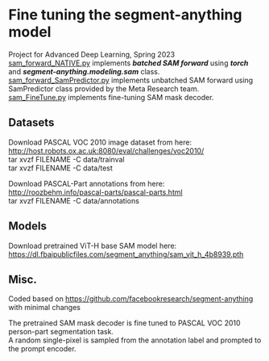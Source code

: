 # Fine tuning the segment-anything model
Project for Advanced Deep Learning, Spring 2023  
[sam_forward_NATIVE.py](https://github.com/hyeonbeenlee/segment-anything-fine-tuning/blob/master/sam_forward_NATIVE.py) implements ***batched SAM forward*** using ***torch*** and ***segment-anything.modeling.sam*** class.  
[sam_forward_SamPredictor.py](https://github.com/hyeonbeenlee/segment-anything-fine-tuning/blob/master/sam_forward_SamPredictor.py) implements unbatched SAM forward using SamPredictor class provided by the Meta Research team.  
[sam_FineTune.py](https://github.com/hyeonbeenlee/segment-anything-fine-tuning/blob/master/sam_FineTune.py) implements fine-tuning SAM mask decoder.  

## Datasets
Download PASCAL VOC 2010 image dataset from here: [http://host.robots.ox.ac.uk:8080/eval/challenges/voc2010/  ](http://host.robots.ox.ac.uk/pascal/VOC/voc2010/#devkit)   
tar xvzf FILENAME -C data/trainval  
tar xvzf FILENAME -C data/test  


Download PASCAL-Part annotations from here: http://roozbehm.info/pascal-parts/pascal-parts.html  
tar xvzf FILENAME -C data/annotations  

## Models
Download pretrained ViT-H base SAM model here: https://dl.fbaipublicfiles.com/segment_anything/sam_vit_h_4b8939.pth

## Misc.
Coded based on https://github.com/facebookresearch/segment-anything with minimal changes

The pretrained SAM mask decoder is fine tuned to PASCAL VOC 2010 person-part segmentation task.  
A random single-pixel is sampled from the annotation label and prompted to the prompt encoder.
